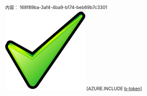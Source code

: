 内容︰ 168f89ba-3af4-4ba9-b174-beb69b7c3301![图像](42de7bed-5360-4633-b39d-eaee8b28865c.png)
[AZURE.INCLUDE [b-token](1b543489-28a1-498f-ba4a-981dd970fa8b.md)]
